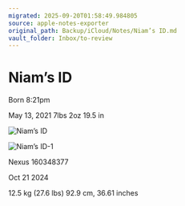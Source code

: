 ```yaml
---
migrated: 2025-09-20T01:58:49.984805
source: apple-notes-exporter
original_path: Backup/iCloud/Notes/Niam’s ID.md
vault_folder: Inbox/to-review
---
```

# Niam’s ID

Born
8:21pm

May 13, 2021
7lbs 2oz
19.5 in

![Niam’s ID](images/Niam’s%20ID.jpeg)

![Niam’s ID-1](images/Niam’s%20ID-1.jpeg)

Nexus
160348377

Oct 21 2024

12.5 kg (27.6 lbs)
92.9 cm, 36.61 inches
